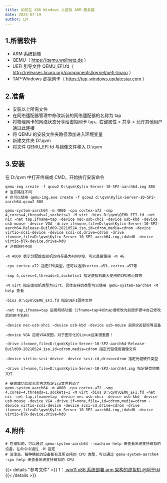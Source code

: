 ```yaml
---
title: 如何在 X86 Windows 上虚拟 ARM 服务器
date: 2024-07-19
author: LM
---
```


## 1.所需软件

- ARM 系统镜像
- QEMU（ https://qemu.weilnetz.de ）
- UEFI 引导文件 QEMU_EFI.fd（ http://releases.linaro.org/components/kernel/uefi-linaro ）
- TAP-Windows 虚拟网卡（ https://tap-windows.updatestar.com ）

## 2.准备

- 安装以上所需文件
- 在网络适配器管理中修改新装的网络适配器的名称为 tap
- 将物理网卡的网络状态分享给虚拟网卡 tap，右键属性 > 共享 > 允许其他用户通过此连接
- 将 QEMU 的安装文件夹路径添加进入环境变量
- 新建文件夹 D:\qvm
- 将文件 QEMU_EFI.fd 与镜像文件移入 D:\qvm

## 3.安装

在 D:/qvm 中打开终端或 CMD，开始执行安装命令

```
qemu-img create -f qcow2 D:\qvm\Kylin-Server-10-SP2-aarch64.img 80G
# 注意路径不同
# 也可以使用 qemu-img.exe create -f qcow2 d:\qvm\Kylin-Server-10-SP2-aarch64.qcow2 80G
```

```
qemu-system-aarch64 -m 4000 -cpu cortex-a72 -smp 4,cores=4,threads=1,sockets=1 -M virt -bios D:\qvm\QEMU_EFI.fd -net nic -net tap,ifname=tap -device nec-usb-xhci -device usb-kbd -device usb-mouse -device VGA -drive if=none,file=D:\qvm\Kylin-Server-10-SP2-aarch64-Release-Build09-20210524.iso,id=cdrom,media=cdrom -device virtio-scsi-device -device scsi-cd,drive=cdrom -drive if=none,file=D:\qvm\Kylin-Server-10-SP2-aarch64.img,id=hd0 -device virtio-blk-device,drive=hd0
# 注意路径不同

-m 4000 表示分配给虚拟机的内存最大4000MB，可以直接使用 -m 4G

-cpu cortex-a72 指定CPU类型，还可以选择cortex-a53、cortex-a57等

-smp 4,cores=4,threads=1,sockets=1 指定虚拟机最大使用的CPU核心数等

-M virt 指定虚拟机类型为virt，具体支持的类型可以使用 qemu-system-aarch64 -M help 查看

-bios D:\qvm\QEMU_EFI.fd 指定UEFI固件文件

-net tap,ifname=tap 启用网络功能（ifname=tap中的tap请修改为前面步骤中自己修改后的网卡名称）

-device nec-usb-xhci -device usb-kbd -device usb-mouse 启用USB鼠标等设备

-device VGA 启用VGA视图，对于图形化的Linux这条很重要！

-drive if=none,file=D:\qvm\Kylin-Server-10-SP2-aarch64-Release-Build09-20210524.iso,id=cdrom,media=cdrom 指定光驱使用镜像文件

-device virtio-scsi-device -device scsi-cd,drive=cdrom 指定光驱硬件类型

-drive if=none,file=D:\qvm\Kylin-Server-10-SP2-aarch64.img 指定硬盘镜像文件
```

```
# 安装成功后就无需再次指定iso文件启动了
qemu-system-aarch64 -m 4000 -cpu cortex-a72 -smp 4,cores=4,threads=1,sockets=1 -M virt -bios D:\qvm\QEMU_EFI.fd -net nic -net tap,ifname=tap -device nec-usb-xhci -device usb-kbd -device usb-mouse -device VGA -drive if=none,file=,id=cdrom,media=cdrom -device virtio-scsi-device -device scsi-cd,drive=cdrom -drive if=none,file=D:\qvm\Kylin-Server-10-SP2-aarch64.img,id=hd0 -device virtio-blk-device,drive=hd0
```

## 4.附件

```
# 在模拟前，可以通过 qemu-system-aarch64 --machine help 来查看系统支持模拟的设备，在命令中通过 -M 指定
# 请注意，每种模拟的设备都有其所支持的 CPU 类型，可以通过 qemu-system-aarch64 -cpu help 来查看系统支持模拟的 CPU
```

{{< details "参考文件" >}} 
1：[ win11 x86 系统部署 arm 架构的虚拟机  @阿干tkl ](https://blog.csdn.net/m0_58805648/article/details/131195276)
{{< /details >}}